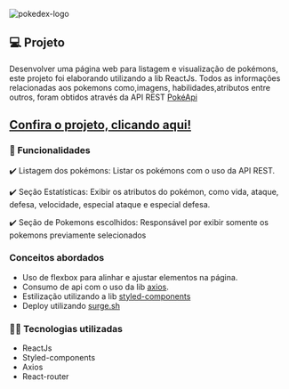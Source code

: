 
![pokedex-logo](https://user-images.githubusercontent.com/99002422/195635995-bb12ed6f-09ed-4443-975a-21437bdcf80b.png)


## 💻 Projeto

Desenvolver uma página web para listagem e visualização de pokémons, este projeto foi elaborando utilizando a lib ReactJs. Todos as informações relacionadas aos pokemons como,imagens, habilidades,atributos entre outros, foram obtidos através da API REST [PokéApi](https://pokeapi.co/)

## [Confira o projeto, clicando aqui!](https://natalpokedex.surge.sh/)

### 🔗 Funcionalidades
✔️ Listagem dos pokémons: Listar os pokémons com o uso da API REST.

✔️ Seção Estatísticas: Exibir os atributos do pokémon, como vida, ataque, defesa, velocidade, especial ataque e especial defesa.

✔️ Seção de Pokemons escolhidos: Responsável por exibir somente os pokemons previamente selecionados


### Conceitos abordados
* Uso de flexbox para alinhar e ajustar elementos na página.
* Consumo de api com o uso da lib [axios](https://github.com/axios/axios).
* Estilização utilizando a lib [styled-components](https://styled-components.com/)
* Deploy utilizando [surge.sh](https://surge.sh/)

###  🧑‍💻 Tecnologias utilizadas
* ReactJs
* Styled-components
* Axios
* React-router


